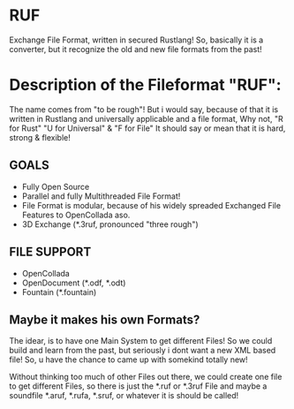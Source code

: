 # RUF
Exchange File Format, written in secured Rustlang!
So, basically it is a converter, but it recognize the old and new file formats from the past!

# Description of the Fileformat "RUF":
The name comes from "to be rough"!
But i would say, because of that it is written in Rustlang and universally applicable and a file format,
Why not, "R for Rust" "U for Universal" & "F for File"
It should say or mean that it is hard, strong & flexible!

## GOALS
- Fully Open Source
- Parallel and fully Multithreaded File Format!
- File Format is modular, because of his widely spreaded Exchanged File Features
  to OpenCollada aso.
- 3D Exchange (*.3ruf, pronounced "three rough")
 
## FILE SUPPORT
- OpenCollada
- OpenDocument (*.odf, *.odt)
- Fountain (*.fountain)

## Maybe it makes his own Formats?
The idear, is to have one Main System to get different Files!
So we could build and learn from the past, but seriously i dont want a new XML based file!
So, u have the chance to came up with somekind totally new!

Without thinking too much of other Files out there, we could create one file to get different Files, so there is just the *.ruf or *.3ruf File and maybe a soundfile *.aruf, *.rufa, *.sruf, or whatever it is should be called!
